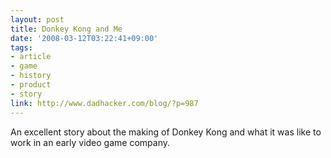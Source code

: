```yaml
---
layout: post
title: Donkey Kong and Me
date: '2008-03-12T03:22:41+09:00'
tags:
- article
- game
- history
- product
- story
link: http://www.dadhacker.com/blog/?p=987
---
```

<p>An excellent story about the making of Donkey Kong and what it was like to work in an early video game company. </p>
